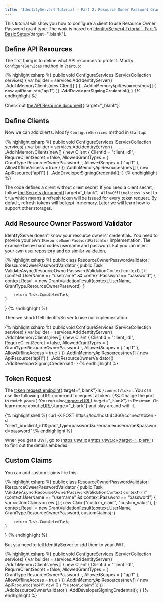 ```yaml
---
title: 'IdentityServer4 Tutorial - Part 2: Resource Owner Password Grant Type'
---
```

This tutorial will show you how to configure a client to use Resource Owner Password grant type. The work is based on [IdentityServer4 Tutorial - Part 1: Basic Setup](https://dujushi.github.io/2019/07/02/IdentityServer4-Tutorial-Basic-Setup.html){:target="_blank"}. 

## Define API Resources
The first thing is to define what API resources to protect. Modify `ConfigureServices` method in `Startup`:

{% highlight csharp %}
public void ConfigureServices(IServiceCollection services)
{
    var builder = services.AddIdentityServer()
        .AddInMemoryClients(new Client[] { })
        .AddInMemoryApiResources(new[]
        {
            new ApiResource("api1")
        })
        .AddDeveloperSigningCredential();
}
{% endhighlight %}

Check out [the API Resource document](http://docs.identityserver.io/en/latest/reference/api_resource.html){:target="_blank"}.

## Define Clients
Now we can add clients. Modify `ConfigureServices` method in `Startup`:

{% highlight csharp %}
public void ConfigureServices(IServiceCollection services)
{
    var builder = services.AddIdentityServer()
        .AddInMemoryClients(new[]
        {
            new Client
            {
                ClientId = "client_id1",
                RequireClientSecret = false,
                AllowedGrantTypes = { GrantType.ResourceOwnerPassword },
                AllowedScopes = { "api1" },
                AllowOfflineAccess = true
            }
        })
        .AddInMemoryApiResources(new[]
        {
            new ApiResource("api1")
        })
        .AddDeveloperSigningCredential();
}
{% endhighlight %}

The code defines a client without client secret. If you need a client secret, follow [the Secrets document](http://docs.identityserver.io/en/latest/topics/secrets.html){:target="_blank"}. `AllowOfflineAccess` is set to `true` which means a refresh token will be issued for every token request. By default, refresh tokens will be kept in memory. Later we will learn how to support other storages. 

## Add Resource Owner Password Validator
IdentityServer doesn't know your resource owners' credentials. You need to provide your own `IResourceOwnerPasswordValidator` implementation. The example below hard codes username and password. But you can inject your own user repository and do similar validation. 

{% highlight csharp %}
public class ResourceOwnerPasswordValidator : IResourceOwnerPasswordValidator
{
    public Task ValidateAsync(ResourceOwnerPasswordValidationContext context)
    {
        if (context.UserName == "username" && context.Password == "password")
        {
            context.Result = new GrantValidationResult(context.UserName, GrantType.ResourceOwnerPassword);
        }

        return Task.CompletedTask;
    }
}
{% endhighlight %}

Then we should tell IdentityServer to use our implementation.

{% highlight csharp %}
public void ConfigureServices(IServiceCollection services)
{
    var builder = services.AddIdentityServer()
        .AddInMemoryClients(new[]
        {
            new Client
            {
                ClientId = "client_id1",
                RequireClientSecret = false,
                AllowedGrantTypes = { GrantType.ResourceOwnerPassword },
                AllowedScopes = { "api1" },
                AllowOfflineAccess = true
            }
        })
        .AddInMemoryApiResources(new[]
        {
            new ApiResource("api1")
        })
        .AddResourceOwnerValidator<ResourceOwnerPasswordValidator>()
        .AddDeveloperSigningCredential();
}
{% endhighlight %}

## Token Request
The [token request endpoint](http://docs.identityserver.io/en/latest/endpoints/token.html){:target="_blank"} is `/connect/token`. You can use the following cURL command to request a token. (PS: Change the port to match yours.) You can also [import cURL](https://learning.getpostman.com/docs/postman/collections/data_formats/#importing-curl){:target="_blank"} to Postman. Or learn more about [cURL](https://curl.haxx.se/docs/httpscripting.html){:target="_blank"} and play around with it.

{% highlight shell %}
curl -X POST https://localhost:44360/connect/token -d "client_id=client_id1&grant_type=password&username=username&password=password"
{% endhighlight %}

When you get a JWT, go to [https://jwt.io](https://jwt.io){:target="_blank"} to find out the details embeded.

## Custom Claims
You can add custom claims like this. 

{% highlight csharp %}
public class ResourceOwnerPasswordValidator : IResourceOwnerPasswordValidator
{
    public Task ValidateAsync(ResourceOwnerPasswordValidationContext context)
    {
        if (context.UserName == "username" && context.Password == "password")
        {
            var customClaims = new []
            {
                new Claim("custom_claim", "custom_value"), 
            };
            context.Result = new GrantValidationResult(context.UserName, GrantType.ResourceOwnerPassword, customClaims);
        }

        return Task.CompletedTask;
    }
}
{% endhighlight %}

But you need to tell IdentityServer to add them to your JWT.

{% highlight csharp %}
public void ConfigureServices(IServiceCollection services)
{
    var builder = services.AddIdentityServer()
        .AddInMemoryClients(new[]
        {
            new Client
            {
                ClientId = "client_id1",
                RequireClientSecret = false,
                AllowedGrantTypes = { GrantType.ResourceOwnerPassword },
                AllowedScopes = { "api1" },
                AllowOfflineAccess = true
            }
        })
        .AddInMemoryApiResources(new[]
        {
            new ApiResource("api1", new [] { "custom_claim" })
        })
        .AddResourceOwnerValidator<ResourceOwnerPasswordValidator>()
        .AddDeveloperSigningCredential();
}
{% endhighlight %}